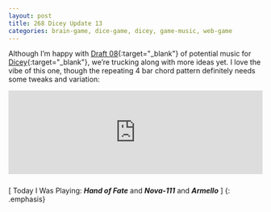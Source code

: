 ```yaml
---
layout: post
title: 268 Dicey Update 13
categories: brain-game, dice-game, dicey, game-music, web-game
---
```

Although I’m happy with [Draft 08](http://www.foster-douglas.com/games/260-dicey-update-11/){:target="_blank"} of potential music for [Dicey](http://sandcastle.co/dicey){:target="_blank"}, we’re trucking along with more ideas yet.  I love the vibe of this one, though the repeating 4 bar chord pattern definitely needs some tweaks and variation:

<iframe width="100%" height="166" scrolling="no" frameborder="no" style="margin-bottom:10px;" src="https://w.soundcloud.com/player/?url=https%3A//api.soundcloud.com/tracks/225894750&amp;color=00aabb&amp;auto_play=false&amp;hide_related=false&amp;show_comments=true&amp;show_user=true&amp;show_reposts=false"></iframe>

[ Today I Was Playing: ***Hand of Fate*** and ***Nova-111*** and ***Armello*** ]
{: .emphasis}

